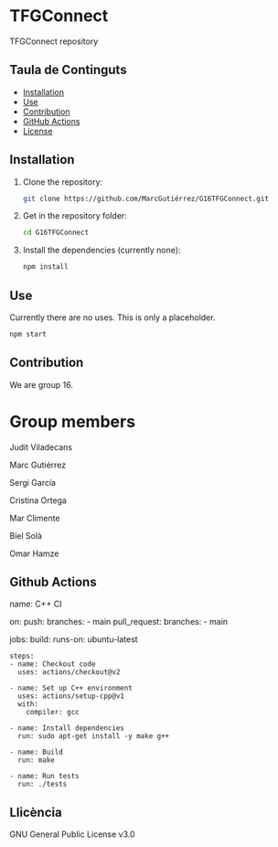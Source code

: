 # TFGConnect
TFGConnect repository

## Taula de Continguts
- [Installation](#installation)
- [Use](#use)
- [Contribution](#contribution)
- [GitHub Actions](#github-actions)
- [License](#license)

## Installation

1. Clone the repository:
    ```sh
    git clone https://github.com/MarcGutiérrez/G16TFGConnect.git
    ```
2. Get in the repository folder:
    ```sh
    cd G16TFGConnect
    ```
3. Install the dependencies (currently none):
    ```sh
    npm install
    ```

## Use

Currently there are no uses. This is only a placeholder.

  ```sh
  npm start
  ```

## Contribution

We are group 16.
# Group members
Judit Viladecans

Marc Gutiérrez

Sergi García

Cristina Ortega

Mar Climente

Biel Solà

Omar Hamze

## Github Actions

name: C++ CI

on:
  push:
    branches:
      - main
  pull_request:
    branches:
      - main

jobs:
  build:
    runs-on: ubuntu-latest

    steps:
    - name: Checkout code
      uses: actions/checkout@v2

    - name: Set up C++ environment
      uses: actions/setup-cpp@v1
      with:
        compiler: gcc

    - name: Install dependencies
      run: sudo apt-get install -y make g++

    - name: Build
      run: make

    - name: Run tests
      run: ./tests

## Llicència

GNU General Public License v3.0
